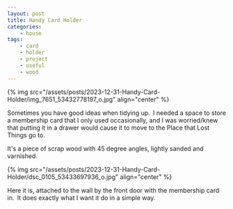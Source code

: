 ```yaml
---
layout: post
title: Handy Card Holder
categories:
    - house
tags:
    - card
    - holder
    - project
    - useful
    - wood
---
```








{% img src="/assets/posts/2023-12-31-Handy-Card-Holder/img_7651_53432778197_o.jpg"    align="center" %}


Sometimes you have good ideas when tidying up. I needed a space to store a membership card that I only used occasionally, and I was worried/knew that putting it in a drawer would cause it to move to the Place that Lost Things go to.




It's a piece of scrap wood with 45 degree angles, lightly sanded and varnished.




{% img src="/assets/posts/2023-12-31-Handy-Card-Holder/dsc_0105_53433697936_o.jpg"    align="center" %}


Here it is, attached to the wall by the front door with the membership card in. It does exactly what I want it do in a simple way.







